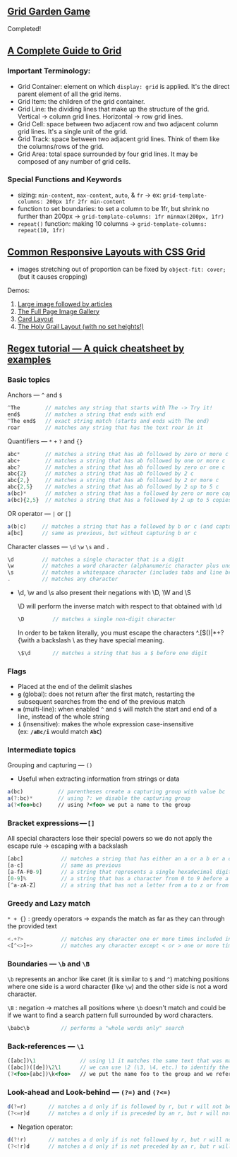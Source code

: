 ## [Grid Garden Game](https://cssgridgarden.com/)

Completed!

## [A Complete Guide to Grid](https://css-tricks.com/snippets/css/complete-guide-grid/)
### Important Terminology:

- Grid Container: element on which `display: grid` is applied. It's the direct parent element of all the grid items.
- Grid Item: the children of the grid container.
- Grid Line: the dividing lines that make up the structure of the grid. Vertical → column grid lines. Horizontal → row grid lines.
- Grid Cell: space between two adjacent row and two adjacent column grid lines. It's a single unit of the grid.
- Grid Track: space between two adjacent grid lines. Think of them like the columns/rows of the grid.
- Grid Area: total space surrounded by four grid lines. It may be composed of any number of grid cells.

### Special Functions and Keywords

- sizing: `min-content`, `max-content`, `auto`, & `fr` → ex: `grid-template-columns: 200px 1fr 2fr min-content`
- function to set boundaries: to set a column to be 1fr, but shrink no further than 200px →  `grid-template-columns: 1fr minmax(200px, 1fr)`
- `repeat()` function: making 10 columns → `grid-template-columns: repeat(10, 1fr)`

## [Common Responsive Layouts with CSS Grid](https://medium.com/samsung-internet-dev/common-responsive-layouts-with-css-grid-and-some-without-245a862f48df)

- images stretching out of proportion can be fixed by `object-fit: cover;` (but it causes cropping)

Demos: 

1. [Large image followed by articles](https://grid-cats.glitch.me/)
2. [The Full Page Image Gallery](https://cat-grid.glitch.me/)
3. [Card Layout](https://card-layout.glitch.me/)
4. [The Holy Grail Layout (with no set heights!)](https://grid-grail.glitch.me/)

## [Regex tutorial — A quick cheatsheet by examples](https://medium.com/factory-mind/regex-tutorial-a-simple-cheatsheet-by-examples-649dc1c3f285)

### Basic topics

Anchors — `^` and `$`

```jsx
^The        // matches any string that starts with The -> Try it!
end$        // matches a string that ends with end
^The end$   // exact string match (starts and ends with The end)
roar        // matches any string that has the text roar in it
```

Quantifiers — `*` `+` `?` and `{}`

```jsx
abc*        // matches a string that has ab followed by zero or more c 
abc+        // matches a string that has ab followed by one or more c
abc?        // matches a string that has ab followed by zero or one c
abc{2}      // matches a string that has ab followed by 2 c
abc{2,}     // matches a string that has ab followed by 2 or more c
abc{2,5}    // matches a string that has ab followed by 2 up to 5 c
a(bc)*      // matches a string that has a followed by zero or more copies of the sequence bc
a(bc){2,5}  // matches a string that has a followed by 2 up to 5 copies of the sequence bc
```

OR operator — `|` or `[]`

```jsx
a(b|c)     // matches a string that has a followed by b or c (and captures b or c) -> Try it!
a[bc]      // same as previous, but without capturing b or c
```

Character classes — `\d` `\w` `\s` and `.`

```jsx
\d         // matches a single character that is a digit 
\w         // matches a word character (alphanumeric character plus underscore)
\s         // matches a whitespace character (includes tabs and line breaks)
.          // matches any character
```

- \d, \w and \s also present their negations with \D, \W and \S

    \D will perform the inverse match with respect to that obtained with \d

    ```jsx
    \D         // matches a single non-digit character
    ```

    In order to be taken literally, you must escape the characters ^.[$()|*+?{\with a backslash \ as they have special meaning.

    ```jsx
    \$\d       // matches a string that has a $ before one digit
    ```

### Flags

- Placed at the end of the delimit slashes
- **`g`** (global): does not return after the first match, restarting the subsequent searches from the end of the previous match
- **`m`** (multi-line): when enabled `^` and `$` will match the start and end of a line, instead of the whole string
- **`i`** (insensitive): makes the whole expression case-insensitive (ex: **`/aBc/i`** would match **`AbC`**)

### Intermediate topics

Grouping and capturing — `()`

- Useful when extracting information from strings or data

```jsx
a(bc)           // parentheses create a capturing group with value bc
a(?:bc)*        // using ?: we disable the capturing group 
a(?<foo>bc)     // using ?<foo> we put a name to the group
```

### Bracket expressions — `[]`

All special characters lose their special powers so we do not apply the escape rule → escaping with a backslash

```jsx
[abc]            // matches a string that has either an a or a b or a c -> is the same as a|b|c 
[a-c]            // same as previous
[a-fA-F0-9]      // a string that represents a single hexadecimal digit, case insensitively
[0-9]%           // a string that has a character from 0 to 9 before a % sign
[^a-zA-Z]        // a string that has not a letter from a to z or from A to Z. In this case the ^ is used as negation of the expression
```

### Greedy and Lazy match

`* + {}` : greedy operators → expands the match as far as they can through the provided text

```jsx
<.+?>            // matches any character one or more times included inside < and >, expanding as needed
<[^<>]+>         // matches any character except < or > one or more times included inside < and >
```

### Boundaries — `\b` and `\B`

`\b` represents an anchor like caret (it is similar to `$` and `^`) matching positions where one side is a word character (like `\w`) and the other side is not a word character.

`\B` : negation → matches all positions where `\b` doesn't match and could be if we want to find a search pattern full surrounded by word characters. 

```jsx
\babc\b          // performs a "whole words only" search
```

### Back-references — `\1`

```jsx
([abc])\1              // using \1 it matches the same text that was matched by the first capturing group
([abc])([de])\2\1      // we can use \2 (\3, \4, etc.) to identify the same text that was matched by the second (third, fourth, etc.) capturing group
(?<foo>[abc])\k<foo>   // we put the name foo to the group and we reference it later (\k<foo>). The result is the same of the first regex
```

### Look-ahead and Look-behind — `(?=)` and `(?<=)`

```jsx
d(?=r)       // matches a d only if is followed by r, but r will not be part of the overall regex match 
(?<=r)d      // matches a d only if is preceded by an r, but r will not be part of the overall regex match
```

- Negation operator:

```jsx
d(?!r)       // matches a d only if is not followed by r, but r will not be part of the overall regex match 
(?<!r)d      // matches a d only if is not preceded by an r, but r will not be part of the overall regex match
```